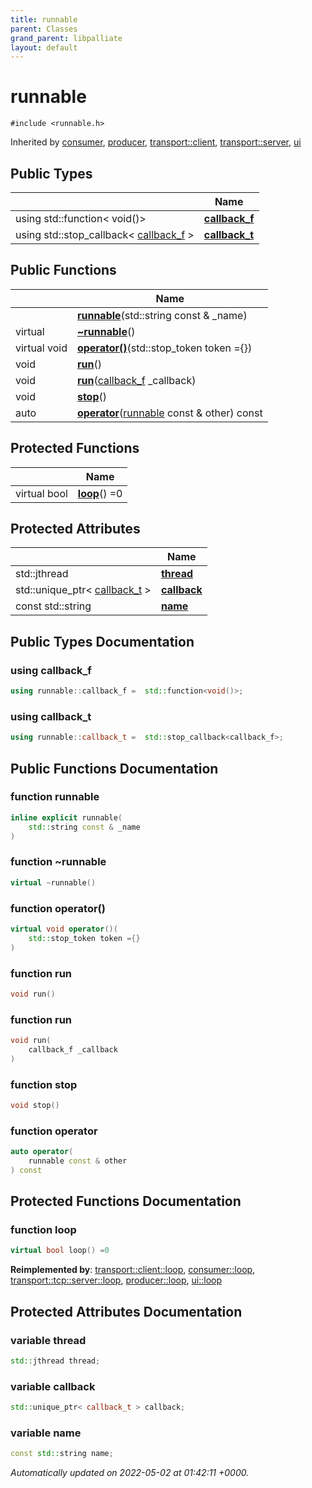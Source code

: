 ```yaml
---
title: runnable
parent: Classes
grand_parent: libpalliate
layout: default
---
```


# runnable






`#include <runnable.h>`

Inherited by [consumer](/libpalliate/generated/Classes/classconsumer), [producer](/libpalliate/generated/Classes/classproducer), [transport::client](/libpalliate/generated/Classes/classtransport_1_1client), [transport::server](/libpalliate/generated/Classes/classtransport_1_1server), [ui](/libpalliate/generated/Classes/classui)

## Public Types

|                | Name           |
| -------------- | -------------- |
| using std::function< void()> | **[callback_f](/libpalliate/generated/Classes/classrunnable#using-callback-f)**  |
| using std::stop_callback< [callback_f](/libpalliate/generated/Classes/classrunnable#using-callback-f) > | **[callback_t](/libpalliate/generated/Classes/classrunnable#using-callback-t)**  |

## Public Functions

|                | Name           |
| -------------- | -------------- |
| | **[runnable](/libpalliate/generated/Classes/classrunnable#function-runnable)**(std::string const & _name) |
| virtual | **[~runnable](/libpalliate/generated/Classes/classrunnable#function-~runnable)**() |
| virtual void | **[operator()](/libpalliate/generated/Classes/classrunnable#function-operator())**(std::stop_token token ={}) |
| void | **[run](/libpalliate/generated/Classes/classrunnable#function-run)**() |
| void | **[run](/libpalliate/generated/Classes/classrunnable#function-run)**([callback_f](/libpalliate/generated/Classes/classrunnable#using-callback-f) _callback) |
| void | **[stop](/libpalliate/generated/Classes/classrunnable#function-stop)**() |
| auto | **[operator](/libpalliate/generated/Classes/classrunnable#function-operator)**([runnable](/libpalliate/generated/Classes/classrunnable) const & other) const |

## Protected Functions

|                | Name           |
| -------------- | -------------- |
| virtual bool | **[loop](/libpalliate/generated/Classes/classrunnable#function-loop)**() =0 |

## Protected Attributes

|                | Name           |
| -------------- | -------------- |
| std::jthread | **[thread](/libpalliate/generated/Classes/classrunnable#variable-thread)**  |
| std::unique_ptr< [callback_t](/libpalliate/generated/Classes/classrunnable#using-callback-t) > | **[callback](/libpalliate/generated/Classes/classrunnable#variable-callback)**  |
| const std::string | **[name](/libpalliate/generated/Classes/classrunnable#variable-name)**  |

## Public Types Documentation

### using callback_f

```cpp
using runnable::callback_f =  std::function<void()>;
```


### using callback_t

```cpp
using runnable::callback_t =  std::stop_callback<callback_f>;
```


## Public Functions Documentation

### function runnable

```cpp
inline explicit runnable(
    std::string const & _name
)
```


### function ~runnable

```cpp
virtual ~runnable()
```


### function operator()

```cpp
virtual void operator()(
    std::stop_token token ={}
)
```


### function run

```cpp
void run()
```


### function run

```cpp
void run(
    callback_f _callback
)
```


### function stop

```cpp
void stop()
```


### function operator

```cpp
auto operator(
    runnable const & other
) const
```


## Protected Functions Documentation

### function loop

```cpp
virtual bool loop() =0
```


**Reimplemented by**: [transport::client::loop](/libpalliate/generated/Classes/classtransport_1_1client#function-loop), [consumer::loop](/libpalliate/generated/Classes/classconsumer#function-loop), [transport::tcp::server::loop](/libpalliate/generated/Classes/classtransport_1_1tcp_1_1server#function-loop), [producer::loop](/libpalliate/generated/Classes/classproducer#function-loop), [ui::loop](/libpalliate/generated/Classes/classui#function-loop)


## Protected Attributes Documentation

### variable thread

```cpp
std::jthread thread;
```


### variable callback

```cpp
std::unique_ptr< callback_t > callback;
```


### variable name

```cpp
const std::string name;
```



_Automatically updated on 2022-05-02 at 01:42:11 +0000._